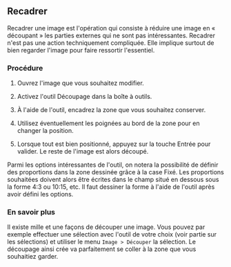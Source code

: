 ## Recadrer

Recadrer une image est l'opération qui consiste à réduire une image en « découpant » les parties externes qui ne sont pas intéressantes. Recadrer n'est pas une action techniquement compliquée. Elle implique surtout de bien regarder l'image pour faire ressortir l'essentiel.

### Procédure

1. Ouvrez l'image que vous souhaitez modifier.

2. Activez l'outil Découpage dans la boîte à outils.

3. À l'aide de l'outil, encadrez la zone que vous souhaitez conserver.

4. Utilisez éventuellement les poignées au bord de la zone pour en changer la position.

5. Lorsque tout est bien positionné, appuyez sur la touche Entrée pour valider. Le reste de l'image est alors découpé. 

Parmi les options intéressantes de l'outil, on notera la possibilité de définir des proportions dans la zone dessinée grâce à la case Fixé. Les proportions souhaitées doivent alors être écrites dans le champ situé en dessous sous la forme 4:3 ou 10:15, etc. Il faut dessiner la forme à l'aide de l'outil après avoir défini les options.

### En savoir plus

Il existe mille et une façons de découper une image. Vous pouvez par exemple effectuer une sélection avec l'outil de votre choix (voir partie sur les sélections) et utiliser le menu `Image > Découper` la sélection. Le découpage ainsi crée va parfaitement se coller à la zone que vous souhaitiez garder.
